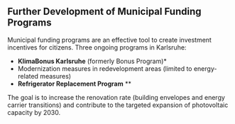 ## Further Development of Municipal Funding Programs

Municipal funding programs are an effective tool to create investment incentives for citizens. Three ongoing programs in Karlsruhe:

- **KlimaBonus Karlsruhe** (formerly Bonus Program)*
- Modernization measures in redevelopment areas (limited to energy-related measures)
- **Refrigerator Replacement Program** **

The goal is to increase the renovation rate (building envelopes and energy carrier transitions) and contribute to the targeted expansion of photovoltaic capacity by 2030.
